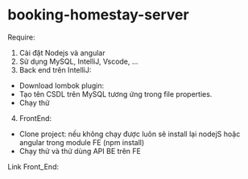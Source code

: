 # booking-homestay-server

Require:
1. Cài đặt Nodejs và angular
2. Sử dụng MySQL, IntelliJ, Vscode, ...
3. Back end trên IntelliJ: 
  - Download lombok plugin:
  - Tạo tên CSDL trên MySQL tương ứng trong file properties.
  - Chạy thử
4. FrontEnd:
  - Clone project: nếu không chạy được luôn sẽ install lại nodejS hoặc angular trong module FE (npm install)
  - Chạy thử và thử dùng API BE trên FE
  
 Link Front_End:
  
